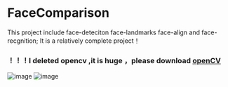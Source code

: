# FaceComparison
This project include face-deteciton face-landmarks  face-align  and face-recgnition; It is a  relatively complete project！

### ！！！I deleted opencv ,it is huge ，please download [openCV](https://opencv.org/releases.html)

![image](https://github.com/HuiFeiDeDaMaHou/FaceComparison/blob/master/Images/1.png)
![image](https://github.com/HuiFeiDeDaMaHou/FaceComparison/blob/master/Images/3.png)
